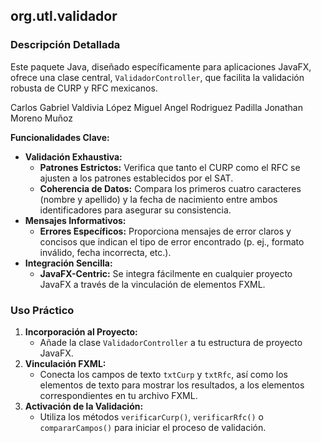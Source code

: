 ## **org.utl.validador**

### **Descripción Detallada**

Este paquete Java, diseñado específicamente para aplicaciones JavaFX, ofrece una clase central, `ValidadorController`, que facilita la validación robusta de CURP y RFC mexicanos.

Carlos Gabriel Valdivia López
Miguel Angel Rodriguez Padilla
Jonathan Moreno Muñoz

**Funcionalidades Clave:**

* **Validación Exhaustiva:**
  * **Patrones Estrictos:** Verifica que tanto el CURP como el RFC se ajusten a los patrones establecidos por el SAT.
  * **Coherencia de Datos:** Compara los primeros cuatro caracteres (nombre y apellido) y la fecha de nacimiento entre ambos identificadores para asegurar su consistencia.
* **Mensajes Informativos:**
  * **Errores Específicos:** Proporciona mensajes de error claros y concisos que indican el tipo de error encontrado (p. ej., formato inválido, fecha incorrecta, etc.).
* **Integración Sencilla:**
  * **JavaFX-Centric:** Se integra fácilmente en cualquier proyecto JavaFX a través de la vinculación de elementos FXML.

### **Uso Práctico**

1. **Incorporación al Proyecto:**
   * Añade la clase `ValidadorController` a tu estructura de proyecto JavaFX.
2. **Vinculación FXML:**
   * Conecta los campos de texto `txtCurp` y `txtRfc`, así como los elementos de texto para mostrar los resultados, a los elementos correspondientes en tu archivo FXML.
3. **Activación de la Validación:**
   * Utiliza los métodos `verificarCurp()`, `verificarRfc()` o `compararCampos()` para iniciar el proceso de validación.
